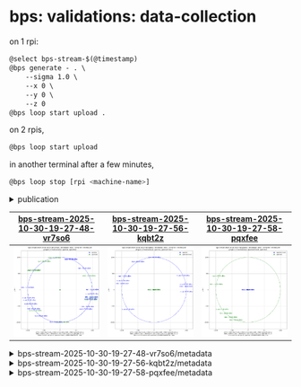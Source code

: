 # bps: validations: data-collection

on 1 rpi:

```
@select bps-stream-$(@timestamp)
@bps generate - . \
	--sigma 1.0 \
	--x 0 \
	--y 0 \
	--z 0
@bps loop start upload .
```

on 2 rpis,

```bash
@bps loop start upload
```

in another terminal after a few minutes,

```bash
@bps loop stop [rpi <machine-name>]
```



<details>
<summary>publication</summary>

```bash
runme() {
	local object_name
	for object_name in \
		bps-stream-2025-10-30-19-27-48-vr7so6 \
		bps-stream-2025-10-30-19-27-56-kqbt2z \
		bps-stream-2025-10-30-19-27-58-pqxfee; do
			@assets publish \
				download,extensions=png,push \
				$object_name

			@upload public,zip \
				$object_name

	done
}

runme
```

</details>


| [bps-stream-2025-10-30-19-27-48-vr7so6](https://kamangir-public.s3.ir-thr-at1.arvanstorage.ir/bps-stream-2025-10-30-19-27-48-vr7so6.tar.gz) | [bps-stream-2025-10-30-19-27-56-kqbt2z](https://kamangir-public.s3.ir-thr-at1.arvanstorage.ir/bps-stream-2025-10-30-19-27-56-kqbt2z.tar.gz) | [bps-stream-2025-10-30-19-27-58-pqxfee](https://kamangir-public.s3.ir-thr-at1.arvanstorage.ir/bps-stream-2025-10-30-19-27-58-pqxfee.tar.gz) |
|-|-|-|
| ![image](https://github.com/kamangir/assets/blob/main/bps-stream-2025-10-30-19-27-48-vr7so6/bps.png?raw=true) | ![image](https://github.com/kamangir/assets/blob/main/bps-stream-2025-10-30-19-27-56-kqbt2z/bps.png?raw=true) | ![image](https://github.com/kamangir/assets/blob/main/bps-stream-2025-10-30-19-27-58-pqxfee/bps.png?raw=true) |


<details>
<summary>bps-stream-2025-10-30-19-27-48-vr7so6/metadata</summary>

```yaml
{}

```

</details>



<details>
<summary>bps-stream-2025-10-30-19-27-56-kqbt2z/metadata</summary>

```yaml
{}

```

</details>



<details>
<summary>bps-stream-2025-10-30-19-27-58-pqxfee/metadata</summary>

```yaml
{}

```

</details>

